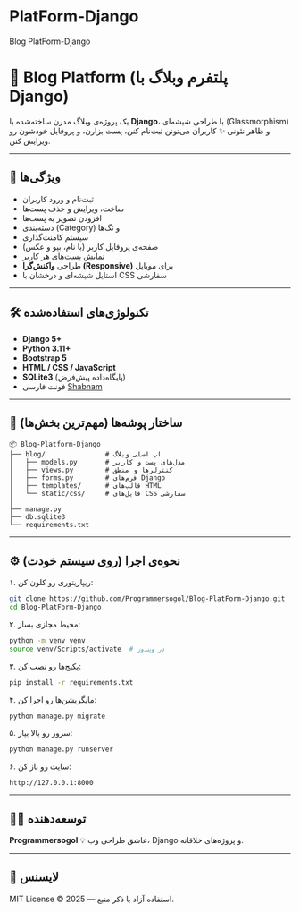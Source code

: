 # PlatForm-Django
Blog PlatForm-Django
# 📝 Blog Platform (پلتفرم وبلاگ با Django)

یک پروژه‌ی وبلاگ مدرن ساخته‌شده با **Django**، با طراحی شیشه‌ای (Glassmorphism) و ظاهر نئونی ✨
کاربران می‌تونن ثبت‌نام کنن، پست بزارن، و پروفایل خودشون رو ویرایش کنن.

---

## 🚀 ویژگی‌ها

* ثبت‌نام و ورود کاربران
* ساخت، ویرایش و حذف پست‌ها
* افزودن تصویر به پست‌ها
* دسته‌بندی (Category) و تگ‌ها
* سیستم کامنت‌گذاری
* صفحه‌ی پروفایل کاربر (با نام، بیو و عکس)
* نمایش پست‌های هر کاربر
* طراحی **واکنش‌گرا (Responsive)** برای موبایل
* استایل شیشه‌ای و درخشان با CSS سفارشی

---

## 🛠️ تکنولوژی‌های استفاده‌شده

* **Django 5+**
* **Python 3.11+**
* **Bootstrap 5**
* **HTML / CSS / JavaScript**
* **SQLite3** (پایگاه‌داده پیش‌فرض)
* فونت فارسی [Shabnam](https://fontcdn.ir/)

---

## 📂 ساختار پوشه‌ها (مهم‌ترین بخش‌ها)

```
📦 Blog-Platform-Django
├── blog/               # اپ اصلی وبلاگ
│   ├── models.py       # مدل‌های پست و کاربر
│   ├── views.py        # کنترلرها و منطق
│   ├── forms.py        # فرم‌های Django
│   ├── templates/      # قالب‌های HTML
│   └── static/css/     # فایل‌های CSS سفارشی
│
├── manage.py
├── db.sqlite3
└── requirements.txt
```

---

## ⚙️ نحوه‌ی اجرا (روی سیستم خودت)

۱. ریپازیتوری رو کلون کن:

```bash
git clone https://github.com/Programmersogol/Blog-PlatForm-Django.git
cd Blog-PlatForm-Django
```

۲. محیط مجازی بساز:

```bash
python -m venv venv
source venv/Scripts/activate  # در ویندوز
```

۳. پکیج‌ها رو نصب کن:

```bash
pip install -r requirements.txt
```

۴. مایگریشن‌ها رو اجرا کن:

```bash
python manage.py migrate
```

۵. سرور رو بالا بیار:

```bash
python manage.py runserver
```

۶. سایت رو باز کن:

```
http://127.0.0.1:8000
```

---

## 👩‍💻 توسعه‌دهنده

**Programmersogol**
💡 عاشق طراحی وب، Django و پروژه‌های خلاقانه.

---

## 🌟 لایسنس

MIT License © 2025 — استفاده آزاد با ذکر منبع.
